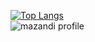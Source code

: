 [![Top Langs](https://github-readme-stats.vercel.app/api/top-langs/?username=shinjiaaa)](https://github.com/shinjiaaa/github-readme-stats)
<br />
![mazandi profile](http://mazandi.herokuapp.com/api?handle={handle}&theme=warm)
